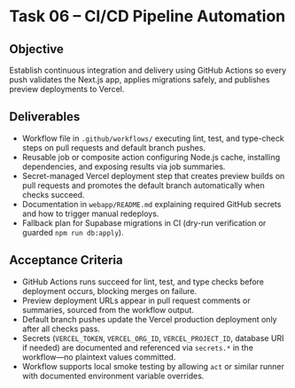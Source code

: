 # Task 06 – CI/CD Pipeline Automation

## Objective
Establish continuous integration and delivery using GitHub Actions so every push validates the Next.js app, applies migrations safely, and publishes preview deployments to Vercel.

## Deliverables
- Workflow file in `.github/workflows/` executing lint, test, and type-check steps on pull requests and default branch pushes.
- Reusable job or composite action configuring Node.js cache, installing dependencies, and exposing results via job summaries.
- Secret-managed Vercel deployment step that creates preview builds on pull requests and promotes the default branch automatically when checks succeed.
- Documentation in `webapp/README.md` explaining required GitHub secrets and how to trigger manual redeploys.
- Fallback plan for Supabase migrations in CI (dry-run verification or guarded `npm run db:apply`).

## Acceptance Criteria
- GitHub Actions runs succeed for lint, test, and type checks before deployment occurs, blocking merges on failure.
- Preview deployment URLs appear in pull request comments or summaries, sourced from the workflow output.
- Default branch pushes update the Vercel production deployment only after all checks pass.
- Secrets (`VERCEL_TOKEN`, `VERCEL_ORG_ID`, `VERCEL_PROJECT_ID`, database URI if needed) are documented and referenced via `secrets.*` in the workflow—no plaintext values committed.
- Workflow supports local smoke testing by allowing `act` or similar runner with documented environment variable overrides.
